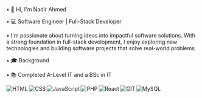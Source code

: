• 👋 Hi, I'm Nadir Ahmed

• 💻 Software Engineer | Full-Stack Developer

• I'm passionate about turning ideas into impactful software solutions. With a strong foundation in full-stack development, 
I enjoy exploring new technologies and building software projects that solve real-world problems.

• 🎓 Background
 
 • 📚 Completed A-Level IT and a BSc in IT



<img align="left" alt="HTML" src="https://img.shields.io/badge/html5-%23E34F26.svg?style=for-the-badge&logo=html5&logoColor=white"/>
<img align="left" alt="CSS" src="https://img.shields.io/badge/css3-%231572B6.svg?style=for-the-badge&logo=css3&logoColor=white"/>
<img align="left" alt="JavaScript" src="https://img.shields.io/badge/javascript-%23323330.svg?style=for-the-badge&logo=javascript&logoColor=%23F7DF1E"/>
<img align="left" alt="PHP" src="https://img.shields.io/badge/php-%23777BB4.svg?style=for-the-badge&logo=php&logoColor=white"/>
<img align="left" alt="React" src="https://img.shields.io/badge/react-%2320232a.svg?style=for-the-badge&logo=react&logoColor=%2361DAFB"/>
<img align="left" alt="GIT" src="https://img.shields.io/badge/git-%23F05033.svg?style=for-the-badge&logo=git&logoColor=white"/>
<img align="left" alt="MySQL" src="https://img.shields.io/badge/mysql-%2300f.svg?style=for-the-badge&logo=mysql&logoColor=white"/>
